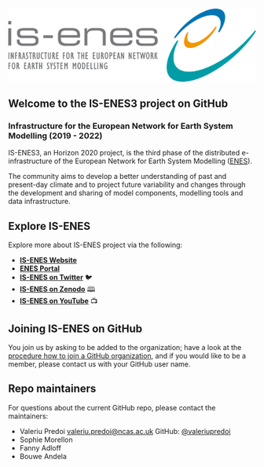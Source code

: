 ![iseneslogo](https://github.com/IS-ENES3/IS-ENES/blob/main/images/isenes3Logo.png)

## Welcome to the IS-ENES3 project on GitHub
### Infrastructure for the European Network for Earth System Modelling (2019 - 2022)

IS-ENES3, an Horizon 2020 project, is the third phase of the distributed e-infrastructure of the European Network for Earth System Modelling ([ENES](https://portal.enes.org/)).

The community aims to develop a better understanding of past and present-day climate and to project future variability and changes through the development and sharing of model components, modelling tools and data infrastructure.

## Explore IS-ENES

Explore more about IS-ENES project via the following:

- [**IS-ENES Website**](https://is.enes.org)
- [**ENES Portal**](https://portal.enes.org)
- [**IS-ENES on Twitter**](https://twitter.com/ISENES_RI) 🐦
- [**IS-ENES on Zenodo**](https://zenodo.org/communities/is-enes3/?page=1&size=20) 🕮
- [**IS-ENES on YouTube**](https://www.youtube.com/channel/UC24YCohRVh1WXqzBm9tkL2g?view_as=subscriber) 📺

## Joining IS-ENES on GitHub

You join us by asking to be added to the organization; have a look at the [procedure how to join a GitHub organization](https://docs.github.com/en/account-and-profile/setting-up-and-managing-your-github-user-account/managing-your-membership-in-organizations/about-organization-membership), and if you would like to be a member, please contact us with your GitHub user name.

## Repo maintainers

For questions about the current GitHub repo, please contact the maintainers:

- Valeriu Predoi <valeriu.predoi@ncas.ac.uk> GitHub: [@valeriupredoi](https://github.com/valeriupredoi)
- Sophie Morellon
- Fanny Adloff
- Bouwe Andela
